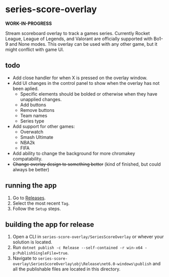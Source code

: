 # series-score-overlay
**WORK-IN-PROGRESS**

Stream scoreboard overlay to track a games series. Currently Rocket League, League of Legends, and Valorant are officially supported with Bo1-9 and None modes. This overlay can be used with any other game, but it might conflict with game UI.

## todo
* Add close handler for when X is pressed on the overlay window.
* Add UI changes in the control panel to show when the overlay has not been aplied.
  - Specific elements should be bolded or otherwise when they have unapplied changes.
  - Add buttons
  - Remove buttons
  - Team names
  - Series type
* Add support for other games:
  - Overwatch
  - Smash Ultimate
  - NBA2k
  - FIFA
* Add ability to change the background for more chromakey compatability.
* ~~Change overlay design to something better~~ (kind of finished, but could always be better)

## running the app
  1. Go to [Releases](https://github.com/kmattix/series-score-overlay/releases).
  2. Select the most recent `Tag`.
  3. Follow the `Setup` steps.

## building the app for release
 1. Open a CLI in `series-score-overlay/SeriesScoreOverlay` or whever your solution is located.
 2. Run `dotnet publish -c Release --self-contained -r win-x64 -p:PublishSingleFile=true`.
 3. Navigate to `series-score-overlay\SeriesScoreOverlay\obj\Release\net6.0-windows\publish` and all the publishable files are located in this directory.
